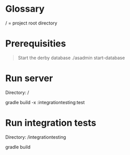 # Glossary

/ = project root directory

# Prerequisities

> Start the derby database
./asadmin start-database

# Run server

Directory: /

gradle build -x :integrationtesting:test

# Run integration tests

Directory: /integrationtesting

gradle build
